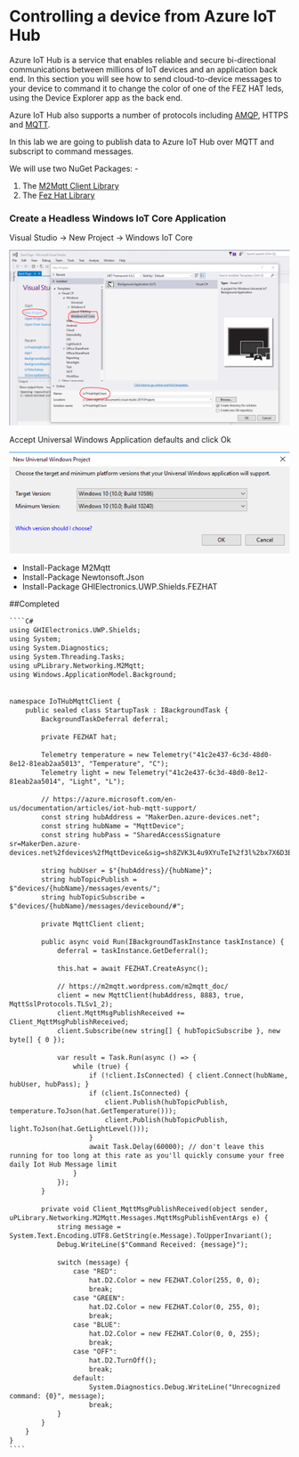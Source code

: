 # Controlling a device from Azure IoT Hub

Azure IoT Hub is a service that enables reliable and secure bi-directional communications between millions of IoT devices and an application back end. In this section you will see how to send cloud-to-device messages to your device to command it to change the color of one of the FEZ HAT leds, using the Device Explorer app as the back end.

Azure IoT Hub also supports a number of protocols including [AMQP](https://en.wikipedia.org/wiki/AMPQ), HTTPS and [MQTT](https://en.wikipedia.org/wiki/MQTT).

In this lab we are going to publish data to Azure IoT Hub over MQTT and subscript to command messages.

We will use two NuGet Packages: -

1. The [M2Mqtt Client Library](https://m2mqtt.wordpress.com/using-mqttclient)
2. The [Fez Hat Library](https://www.ghielectronics.com/docs/329/fez-hat-developers-guide)

### Create a Headless Windows IoT Core Application

Visual Studio -> New Project -> Windows IoT Core

![Create New IoT Core Background Application](Images/mqtt-background-application-new.png?raw=true)

Accept Universal Windows Application defaults and click Ok

![New Universal Project Defaults](Images/mqtt-new-universal-project-defaults.png?raw=true)



- Install-Package M2Mqtt 
- Install-Package Newtonsoft.Json 
- Install-Package GHIElectronics.UWP.Shields.FEZHAT


##Completed

	````C#
    using GHIElectronics.UWP.Shields;
    using System;
    using System.Diagnostics;
    using System.Threading.Tasks;
    using uPLibrary.Networking.M2Mqtt;
    using Windows.ApplicationModel.Background;


    namespace IoTHubMqttClient {
        public sealed class StartupTask : IBackgroundTask {
            BackgroundTaskDeferral deferral;

            private FEZHAT hat;

            Telemetry temperature = new Telemetry("41c2e437-6c3d-48d0-8e12-81eab2aa5013", "Temperature", "C");
            Telemetry light = new Telemetry("41c2e437-6c3d-48d0-8e12-81eab2aa5014", "Light", "L");

            // https://azure.microsoft.com/en-us/documentation/articles/iot-hub-mqtt-support/
            const string hubAddress = "MakerDen.azure-devices.net";
            const string hubName = "MqttDevice";
            const string hubPass = "SharedAccessSignature sr=MakerDen.azure-devices.net%2fdevices%2fMqttDevice&sig=sh8ZVK3L4u9XYuTeI%2f3l%2bx7X6D3BRJADz1rppuK3hvw%3d&se=1477701103";

            string hubUser = $"{hubAddress}/{hubName}";
            string hubTopicPublish = $"devices/{hubName}/messages/events/";
            string hubTopicSubscribe = $"devices/{hubName}/messages/devicebound/#";

            private MqttClient client;

            public async void Run(IBackgroundTaskInstance taskInstance) {
                deferral = taskInstance.GetDeferral();

                this.hat = await FEZHAT.CreateAsync();

                // https://m2mqtt.wordpress.com/m2mqtt_doc/
                client = new MqttClient(hubAddress, 8883, true, MqttSslProtocols.TLSv1_2);
                client.MqttMsgPublishReceived += Client_MqttMsgPublishReceived;
                client.Subscribe(new string[] { hubTopicSubscribe }, new byte[] { 0 });

                var result = Task.Run(async () => {
                    while (true) {
                        if (!client.IsConnected) { client.Connect(hubName, hubUser, hubPass); }
                        if (client.IsConnected) {
                            client.Publish(hubTopicPublish, temperature.ToJson(hat.GetTemperature()));
                            client.Publish(hubTopicPublish, light.ToJson(hat.GetLightLevel()));
                        }
                        await Task.Delay(60000); // don't leave this running for too long at this rate as you'll quickly consume your free daily Iot Hub Message limit
                    }
                });
            }

            private void Client_MqttMsgPublishReceived(object sender, uPLibrary.Networking.M2Mqtt.Messages.MqttMsgPublishEventArgs e) {
                string message = System.Text.Encoding.UTF8.GetString(e.Message).ToUpperInvariant();
                Debug.WriteLine($"Command Received: {message}");

                switch (message) {
                    case "RED":
                        hat.D2.Color = new FEZHAT.Color(255, 0, 0);
                        break;
                    case "GREEN":
                        hat.D2.Color = new FEZHAT.Color(0, 255, 0);
                        break;
                    case "BLUE":
                        hat.D2.Color = new FEZHAT.Color(0, 0, 255);
                        break;
                    case "OFF":
                        hat.D2.TurnOff();
                        break;
                    default:
                        System.Diagnostics.Debug.WriteLine("Unrecognized command: {0}", message);
                        break;
                }
            }
        }
    }    
	````
